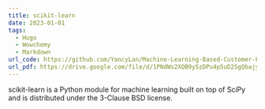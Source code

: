 ```yaml
---
title: scikit-learn
date: 2023-01-01
tags:
  - Hugo
  - Wowchemy
  - Markdown
url_code: https://github.com/YancyLan/Machine-Learning-Based-Customer-Financial-Risk-Recognition
url_pdf: https://drive.google.com/file/d/1PNdWs2XQB9y5zDPu4p5uD2SgQbajy3qj/view?usp=sharing
---
```


scikit-learn is a Python module for machine learning built on top of SciPy and is distributed under the 3-Clause BSD license.

<!--more-->
